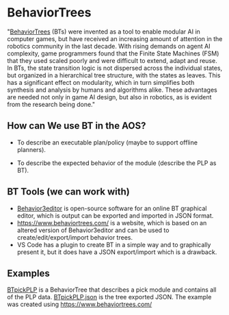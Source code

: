 # BehaviorTrees
"[BehaviorTrees](https://arxiv.org/pdf/2005.05842) (BTs) were invented as a tool to enable modular AI in computer games,
but have received an increasing amount of attention in the robotics community in the
last decade. With rising demands on agent AI complexity, game programmers found
that the Finite State Machines (FSM) that they used scaled poorly and were difficult to
extend, adapt and reuse.
In BTs, the state transition logic is not dispersed across the individual states, but
organized in a hierarchical tree structure, with the states as leaves. This has a significant
effect on modularity, which in turn simplifies both synthesis and analysis by humans
and algorithms alike. These advantages are needed not only in game AI design, but also
in robotics, as is evident from the research being done."

## How can We use BT in the AOS?
- To describe an executable plan/policy (maybe to support offline planners).

- To describe the expected behavior of the module (describe the PLP as BT).


## BT Tools (we can work with) 
- [Behavior3editor](https://github.com/behavior3/behavior3editor/)  is open-source software for an online BT graphical editor, which is output can be exported and imported in JSON format. 
- https://www.behaviortrees.com/ is a website, which is based on an altered version of Behavior3editor and can be used to create/edit/export/import behavior trees.
- VS Code has a plugin to create BT in a simple way and to graphically present it, but it does have a JSON export/import which is a drawback.  
## Examples
[BTpickPLP](https://github.com/orhaimwerthaim/AOS-projectLink/blob/main/BehaviorTrees/BTpickPLP.jpg) is a BehaviorTree that describes a pick module and contains all of the PLP data.
[BTpickPLP.json](https://github.com/orhaimwerthaim/AOS-projectLink/blob/main/BehaviorTrees/BTpickPLP.json) is the tree exported JSON.
The example was created using https://www.behaviortrees.com/
